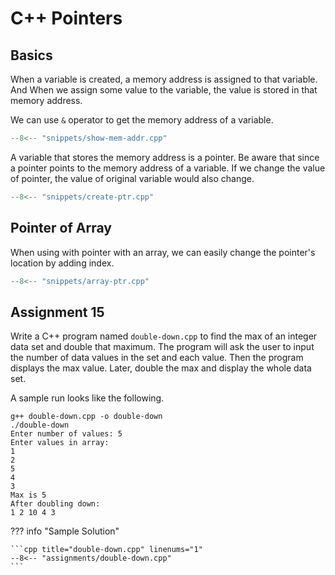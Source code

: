 # C++ Pointers

## Basics

When a variable is created, a memory address is assigned to that variable. And When we assign some value to the variable, the value is stored in that memory address.

We can use `&` operator to get the memory address of a variable.

```cpp title="show-mem-addr.cpp" linenums="1"
--8<-- "snippets/show-mem-addr.cpp"
```

A variable that stores the memory address is a pointer. Be aware that since a pointer points to the memory address of a variable. If we change the value of pointer, the value of original variable would also change.

```cpp title="create-ptr.cpp" linenums="1"
--8<-- "snippets/create-ptr.cpp"
```

## Pointer of Array

When using with pointer with an array, we can easily change the pointer's location by adding index.

```cpp title="array-ptr.cpp" linenums="1"
--8<-- "snippets/array-ptr.cpp"
```

## Assignment 15

Write a C++ program named `double-down.cpp` to find the max of an integer data set and double that maximum. The program will ask the user to input the number of data values in the set and each value. Then the program displays the max value. Later, double the max and display the whole data set.

A sample run looks like the following.

```terminal
g++ double-down.cpp -o double-down
./double-down
Enter number of values: 5
Enter values in array:
1
2
5
4
3
Max is 5
After doubling down:
1 2 10 4 3
```

??? info "Sample Solution"

    ```cpp title="double-down.cpp" linenums="1"
    --8<-- "assignments/double-down.cpp"
    ```
